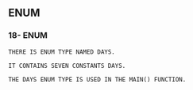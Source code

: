 ## ENUM

### 18- ENUM

```
THERE IS ENUM TYPE NAMED DAYS.

IT CONTAINS SEVEN CONSTANTS DAYS.

THE DAYS ENUM TYPE IS USED IN THE MAIN() FUNCTION.
```